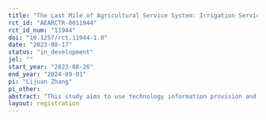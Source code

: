 ```yaml
---
title: "The Last Mile of Agricultural Service System: Irrigation Service"
rct_id: "AEARCTR-0011944"
rct_id_num: "11944"
doi: "10.1257/rct.11944-1.0"
date: "2023-08-17"
status: "in_development"
jel: ""
start_year: "2023-08-26"
end_year: "2024-09-01"
pi: "Lijuan Zhang"
pi_other:
abstract: "This study aims to use technology information provision and market information provision as two orthogonal interventions in a randomized controlled trial (RCT) in Hebei Province of China, covering approximately 1500 farmers, to investigate whether the technology information or market information are barriers of the development of irrigation service market."
layout: registration
---
```


